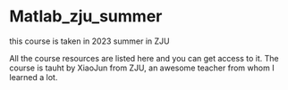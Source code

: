 # Matlab_zju_summer
this course is taken in 2023 summer in ZJU

All the course resources are listed here and you can get access to it.
The course is tauht by XiaoJun from ZJU, an awesome teacher from whom I learned a lot.
